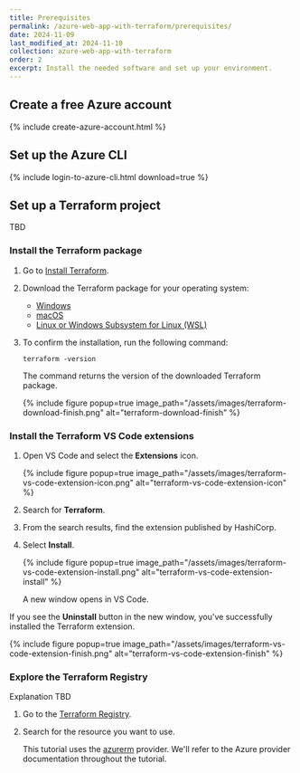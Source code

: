 ```yaml
---
title: Prerequisites
permalink: /azure-web-app-with-terraform/prerequisites/
date: 2024-11-09
last_modified_at: 2024-11-10
collection: azure-web-app-with-terraform
order: 2
excerpt: Install the needed software and set up your environment.
---
```


## Create a free Azure account

{% include create-azure-account.html %}

## Set up the Azure CLI

{% include login-to-azure-cli.html download=true %}

## Set up a Terraform project

TBD

### Install the Terraform package

1. Go to [Install Terraform](https://developer.hashicorp.com/terraform/install).
1. Download the Terraform package for your operating system:

    - [Windows](https://developer.hashicorp.com/terraform/install#windows)
    - [macOS](https://developer.hashicorp.com/terraform/install#darwin)
    - [Linux or Windows Subsystem for Linux (WSL)](https://developer.hashicorp.com/terraform/install#linux)

1. To confirm the installation, run the following command:

    ```console
    terraform -version
    ```

    The command returns the version of the downloaded Terraform package.

    {% include figure popup=true image_path="/assets/images/terraform-download-finish.png" alt="terraform-download-finish" %}

### Install the Terraform VS Code extensions

1. Open VS Code and select the **Extensions** icon.

    {% include figure popup=true image_path="/assets/images/terraform-vs-code-extension-icon.png" alt="terraform-vs-code-extension-icon" %}

1. Search for **Terraform**.
1. From the search results, find the extension published by HashiCorp.
1. Select **Install**.

    {% include figure popup=true image_path="/assets/images/terraform-vs-code-extension-install.png" alt="terraform-vs-code-extension-install" %}

    A new window opens in VS Code.

If you see the **Uninstall** button in the new window, you've successfully installed the Terraform extension.

{% include figure popup=true image_path="/assets/images/terraform-vs-code-extension-finish.png" alt="terraform-vs-code-extension-finish" %}

### Explore the Terraform Registry

Explanation TBD

1. Go to the [Terraform Registry](https://registry.terraform.io/?product_intent=terraform).
1. Search for the resource you want to use.

    This tutorial uses the [azurerm](https://registry.terraform.io/providers/hashicorp/azurerm/latest) provider. We'll refer to the Azure provider documentation throughout the tutorial.
